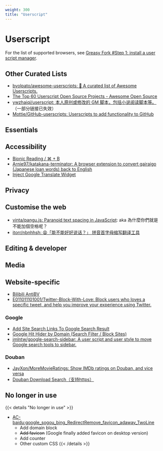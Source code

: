 ```yaml
---
weight: 300
title: "Userscript"
---
```

# Userscript

For the list of supported browsers, see [Greasy Fork #Step 1: install a user script manager](https://greasyfork.org/en#home-step-1).

## Other Curated Lists

- [bvolpato/awesome-userscripts: 📖 A curated list of Awesome Userscripts.](https://github.com/bvolpato/awesome-userscripts)
- [The Top 60 Userscript Open Source Projects - Awesome Open Source](https://awesomeopensource.com/projects/userscript)
- [ywzhaiqi/userscript: 本人原创或修改的 GM 脚本，包括小说阅读脚本等。](https://github.com/ywzhaiqi/userscript) （一部分链接已失效）
- [Mottie/GitHub-userscripts: Userscripts to add functionality to GitHub](https://github.com/Mottie/GitHub-userscripts)


## Essentials


## Accessibility

- [Bionic Reading / ⌘ + B](https://greasyfork.org/en/scripts/445211-bionic-reading-b)
- [Arnie97/katakana-terminator: A browser extension to convert gairaigo (Japanese loan words) back to English](https://github.com/Arnie97/katakana-terminator)
- [Inject Google Translate Widget](https://greasyfork.org/en/scripts/391935-inject-google-translate-widget)


## Privacy


## Customise the web

- [vinta/pangu.js: Paranoid text spacing in JavaScript](https://github.com/vinta/pangu.js): aka 為什麼你們就是不能加個空格呢？
- [itorr/nbnhhsh: 😩「能不能好好说话？」 拼音首字母缩写翻译工具](https://github.com/itorr/nbnhhsh)


## Editing & developer


## Media


## Website-specific

- [Bilibili AntiBV](https://greasyfork.org/en/scripts/398499-bilibili-antibv)
- [E011011101001/Twitter-Block-With-Love: Block users who loves a specific tweet, and help you improve your experience using Twitter.](https://github.com/E011011101001/Twitter-Block-With-Love)


### Google

- [Add Site Search Links To Google Search Result](https://greasyfork.org/en/scripts/37166/)
- [Google Hit Hider by Domain (Search Filter / Block Sites)](https://greasyfork.org/en/scripts/1682/)
- [jmlntw/google-search-sidebar: A user script and user style to move Google search tools to sidebar.](https://github.com/jmlntw/google-search-sidebar)


### Douban

- [JayXon/MoreMovieRatings: Show IMDb ratings on Douban, and vice versa](https://github.com/JayXon/MoreMovieRatings)
- [Douban Download Search（支持https）](https://greasyfork.org/en/scripts/36067-douban-download-search-%E6%94%AF%E6%8C%81https)


## No longer in use

{{< details "No longer in use" >}}
- [AC-baidu:google_sogou_bing_RedirectRemove_favicon_adaway_TwoLine](https://greasyfork.org/en/scripts/14178-ac-baidu-%E9%87%8D%E5%AE%9A%E5%90%91%E4%BC%98%E5%8C%96%E7%99%BE%E5%BA%A6%E6%90%9C%E7%8B%97%E8%B0%B7%E6%AD%8C%E5%BF%85%E5%BA%94%E6%90%9C%E7%B4%A2-favicon-%E5%8F%8C%E5%88%97)
    - Add domain block
    - ~~Add favicon~~ \(Google finally added favicon on desktop version\)
    - Add counter
    - Other custom CSS
{{< /details >}}
